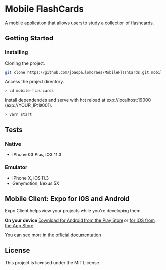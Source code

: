 
# Mobile FlashCards

A mobile application that allows users to study a collection of flashcards.

## Getting Started

### Installing

Cloning the project.
```bash
git clone https://github.com/joaopaulomoraes/MobileFlashCards.git mobile-flashcards
```

Access the project directory.
```bash
> cd mobile-flashcards
```

Install dependencies and serve with hot reload at exp://localhost:19000 (exp://YOUR_IP:19001).
```bash
> yarn start
```

## Tests

### Native
 - iPhone 6S Plus, iOS 11.3

### Emulator
 - iPhone X, iOS 11.3
 - Genymotion, Nexus 5X

## Mobile Client: Expo for iOS and Android

Expo Client helps view your projects while you're developing them.

**On your device**
[Download for Android from the Play Store](https://play.google.com/store/apps/details?id=host.exp.exponent) or [for iOS from the App Store](https://itunes.com/apps/exponent)

You can see more in the [official documentation](https://docs.expo.io/)

## License

This project is licensed under the MIT License.
